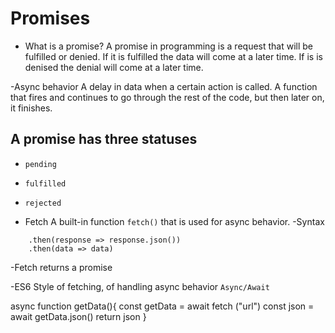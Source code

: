 # Promises

- What is a promise?
A promise in programming is a request that will be fulfilled or denied. If it is fulfilled the data will come at a later time. If is is denised the denial will come at a later time.

-Async behavior
A delay in data when a certain action is called. A function that fires and continues to go through the rest of the code, but then later on, it finishes.

## A promise has three statuses

- `pending`
- `fulfilled`
- `rejected`

- Fetch
A built-in function `fetch()` that is used for async behavior.
-Syntax
```const dataFrom = fetch("url")
    .then(response => response.json())
    .then(data => data)
```
-Fetch returns a promise

-ES6 Style of fetching, of handling async behavior
`Async/Await`

async function getData(){
    const getData = await fetch ("url")
    const json = await getData.json()
    return json
}